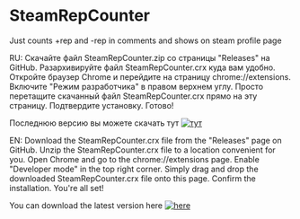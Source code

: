 # SteamRepCounter
Just counts +rep and -rep in comments and shows on steam profile page

RU:
Скачайте файл SteamRepCounter.zip со страницы "Releases" на GitHub.
Разархивируйте файл SteamRepCounter.crx куда вам удобно.
Откройте браузер Chrome и перейдите на страницу chrome://extensions.
Включите "Режим разработчика" в правом верхнем углу.
Просто перетащите скачанный файл SteamRepCounter.crx прямо на эту страницу.
Подтвердите установку. Готово!

Последнюю версию вы можете скачать тут [![тут](https://img.shields.io/github/v/release/TNT-CARDBOARD/SteamRepCounter)](https://github.com/TNT-CARDBOARD/SteamRepCounter/releases/latest)

EN:
Download the SteamRepCounter.crx file from the "Releases" page on GitHub.
Unzip the SteamRepCounter.crx file to a location convenient for you.
Open Chrome and go to the chrome://extensions page.
Enable "Developer mode" in the top right corner.
Simply drag and drop the downloaded SteamRepCounter.crx file onto this page.
Confirm the installation. You're all set!

You can download the latest version here [![here](https://img.shields.io/github/v/release/TNT-CARDBOARD/SteamRepCounter)](https://github.com/TNT-CARDBOARD/SteamRepCounter/releases/latest)
